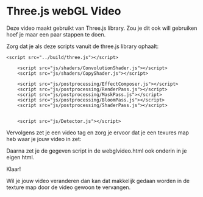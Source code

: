 # Three.js webGL Video

Deze video maakt  gebruikt van Three.js library. Zou je dit ook will gebruiken hoef je maar een paar stappen te doen.

Zorg dat je als deze scripts vanuit de three.js library ophaalt:

    <script src="../build/three.js"></script>

		<script src="js/shaders/ConvolutionShader.js"></script>
		<script src="js/shaders/CopyShader.js"></script>

		<script src="js/postprocessing/EffectComposer.js"></script>
		<script src="js/postprocessing/RenderPass.js"></script>
		<script src="js/postprocessing/MaskPass.js"></script>
		<script src="js/postprocessing/BloomPass.js"></script>
		<script src="js/postprocessing/ShaderPass.js"></script>


		<script src="js/Detector.js"></script>
    
Vervolgens zet je een video tag en zorg je ervoor dat je een texures map heb waar je jouw video in zet:

<video id="video" autoplay loop webkit-playsinline style="display:none">
			<source src="textures/M41_Linkerbaan.mp4">
		</video>
    
Daarna zet je de gegeven script in de webglvideo.html ook onderin in je eigen html. 
    
Klaar!

Wil je jouw video veranderen dan kan dat makkelijk gedaan worden in de texture map door de video gewoon te vervangen.
